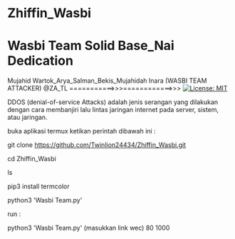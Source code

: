 # Zhiffin_Wasbi
# Wasbi Team Solid Base_Nai Dedication
Mujahid Wartok_Arya_Salman_Bekis_Mujahidah Inara
(WASBI TEAM ATTACKER)
       @ZA_TL
===========>>>============>>>
[![License: MIT](https://img.shields.io/badge/License-MIT-yellow.svg)](https://opensource.org/licenses/MIT)

DDOS (denial-of-service Attacks) adalah jenis serangan yang dilakukan dengan cara membanjiri lalu lintas jaringan internet pada server, sistem, atau jaringan.

buka aplikasi termux ketikan perintah dibawah ini :

git clone https://github.com/Twinlion24434/Zhiffin_Wasbi.git

cd Zhiffin_Wasbi

ls

pip3 install termcolor

python3 'Wasbi Team.py'


run :


python3 'Wasbi Team.py' (masukkan link wec) 80 1000
